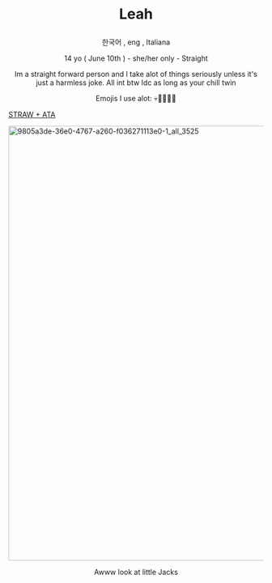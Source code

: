 #     <p align="center">Leah</p> 
  <p align="center">한국어 , eng , Italiana</p>

 <p align="center">14 yo ( June 10th ) - she/her only - Straight</p>

 <p align="center">Im a straight forward person and I take alot of things seriously unless it's just a harmless joke. All int btw Idc as long as your chill twin</p>

 <p align="center">Emojis I use alot: 💀🐢🙂🥹😭</p>

[STRAW + ATA](https://outthedoor.straw.page)

 <img width="736" height="859" alt="9805a3de-36e0-4767-a260-f036271113e0-1_all_3525" src="https://github.com/user-attachments/assets/e5cc4af7-ea6a-4e35-a3bb-f1cbac264565" />
    <p align="center">Awww look at little Jacks</p>
